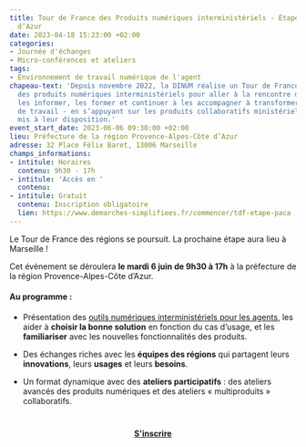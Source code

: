 ```yaml
---
title: Tour de France des Produits numériques interministériels - Étape Provence-Alpes-Côte
  d’Azur
date: 2023-04-18 15:23:00 +02:00
categories:
- Journée d'échanges
- Micro-conférences et ateliers
tags:
- Environnement de travail numérique de l'agent
chapeau-text: 'Depuis novembre 2022, la DINUM réalise un Tour de France des régions
  des produits numériques interministériels pour aller à la rencontre des agents :
  les informer, les former et continuer à les accompagner à transformer les méthodes
  de travail - en s’appuyant sur les produits collaboratifs ministériels et interministériels
  mis à leur disposition.'
event_start_date: 2023-06-06 09:30:00 +02:00
lieu: Préfecture de la région Provence-Alpes-Côte d’Azur
adresse: 32 Place Félix Baret, 13006 Marseille
champs_informations:
- intitule: Horaires
  contenu: 9h30 - 17h
- intitule: 'Accès en '
  contenu: 
- intitule: Gratuit
  contenu: Inscription obligatoire
  lien: https://www.demarches-simplifiees.fr/commencer/tdf-etape-paca
---
```


Le Tour de France des régions se poursuit. La prochaine étape aura lieu à Marseille !

Cet évènement se déroulera **le mardi 6 juin de 9h30 à 17h** à la préfecture de la région Provence-Alpes-Côte d’Azur.

#### Au programme :

* Présentation des [outils numériques interministériels pour les agents](https://www.numerique.gouv.fr/outils-agents/), les aider à **choisir la bonne solution** en fonction du cas d’usage, et les **familiariser** avec les nouvelles fonctionnalités des produits.

* Des échanges riches avec les **équipes des régions** qui partagent leurs **innovations**, leurs **usages** et leurs **besoins**.

* Un format dynamique avec des **ateliers participatifs** : des ateliers avancés des produits numériques et des ateliers « multiproduits » collaboratifs.

<div align="center" style="margin-bottom: 15px; margin-top: 40px"><a href="https://www.demarches-simplifiees.fr/commencer/tdf-etape-paca" class="button" title="S'inscrire - Lien externe"><b>S'inscrire</b></a></div>